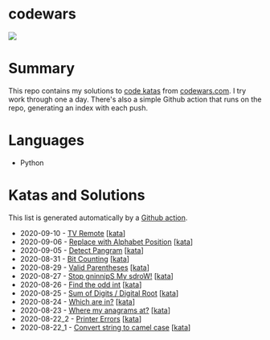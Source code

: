 # codewars 
[![](https://www.codewars.com/users/jsjohnstone/badges/large)](https://www.codewars.com/users/jsjohnstone)

# Summary
This repo contains my solutions to [code katas](https://en.wikipedia.org/wiki/Kata_(programming)) from [codewars.com](https://www.codewars.com/). I try work through one a day. There's also a simple Github action that runs on the repo, generating an index with each push.

# Languages
- Python

# Katas and Solutions
This list is generated automatically by a [Github action](https://github.com/jsjohnstone/codewars/blob/master/.github/workflows/kata-index.yml).
- 2020-09-10 - [TV Remote](https://github.com/jsjohnstone/codewars/blob/master/solutions/2020-09-10.js) \[[kata](https://www.codewars.com/kata/5a5032f4fd56cb958e00007a)\]
- 2020-09-06 - [Replace with Alphabet Position](https://github.com/jsjohnstone/codewars/blob/master/solutions/2020-09-06.py) \[[kata](https://www.codewars.com/kata/546f922b54af40e1e90001da/)\]
- 2020-09-05 - [Detect Pangram](https://github.com/jsjohnstone/codewars/blob/master/solutions/2020-09-05.py) \[[kata](https://www.codewars.com/kata/545cedaa9943f7fe7b000048)\]
- 2020-08-31 - [Bit Counting](https://github.com/jsjohnstone/codewars/blob/master/solutions/2020-08-31.py) \[[kata](https://www.codewars.com/kata/526571aae218b8ee490006f4/)\]
- 2020-08-29 - [Valid Parentheses](https://github.com/jsjohnstone/codewars/blob/master/solutions/2020-08-29.py) \[[kata](https://www.codewars.com/kata/52774a314c2333f0a7000688/)\]
- 2020-08-27 - [Stop gninnipS My sdroW!](https://github.com/jsjohnstone/codewars/blob/master/solutions/2020-08-27.py) \[[kata](https://www.codewars.com/kata/5264d2b162488dc400000001/)\]
- 2020-08-26 - [Find the odd int](https://github.com/jsjohnstone/codewars/blob/master/solutions/2020-08-26.py) \[[kata](https://www.codewars.com/kata/54da5a58ea159efa38000836/)\]
- 2020-08-25 - [Sum of Digits / Digital Root](https://github.com/jsjohnstone/codewars/blob/master/solutions/2020-08-25.py) \[[kata](https://www.codewars.com/kata/541c8630095125aba6000c00/)\]
- 2020-08-24 - [Which are in?](https://github.com/jsjohnstone/codewars/blob/master/solutions/2020-08-24.py) \[[kata](https://www.codewars.com/kata/550554fd08b86f84fe000a58/)\]
- 2020-08-23 - [Where my anagrams at?](https://github.com/jsjohnstone/codewars/blob/master/solutions/2020-08-23.py) \[[kata](https://www.codewars.com/kata/523a86aa4230ebb5420001e1/)\]
- 2020-08-22_2 - [Printer Errors](https://github.com/jsjohnstone/codewars/blob/master/solutions/2020-08-22_2.py) \[[kata](https://www.codewars.com/kata/56541980fa08ab47a0000040/train/python)\]
- 2020-08-22_1 - [Convert string to camel case](https://github.com/jsjohnstone/codewars/blob/master/solutions/2020-08-22_1.py) \[[kata](https://www.codewars.com/kata/517abf86da9663f1d2000003/train/python)\]
